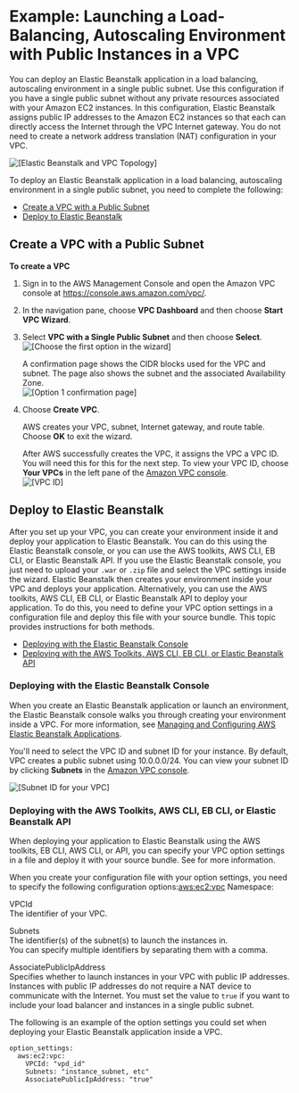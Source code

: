 # Example: Launching a Load\-Balancing, Autoscaling Environment with Public Instances in a VPC<a name="vpc-no-nat"></a>

You can deploy an Elastic Beanstalk application in a load balancing, autoscaling environment in a single public subnet\. Use this configuration if you have a single public subnet without any private resources associated with your Amazon EC2 instances\. In this configuration, Elastic Beanstalk assigns public IP addresses to the Amazon EC2 instances so that each can directly access the Internet through the VPC Internet gateway\. You do not need to create a network address translation \(NAT\) configuration in your VPC\.

![\[Elastic Beanstalk and VPC Topology\]](http://docs.aws.amazon.com/elasticbeanstalk/latest/dg/images/aeb-vpc-apip-topo.png)

To deploy an Elastic Beanstalk application in a load balancing, autoscaling environment in a single public subnet, you need to complete the following:


+ [Create a VPC with a Public Subnet](#vpc-no-nat-create)
+ [Deploy to Elastic Beanstalk](#vpc-no-nat-create-env)

## Create a VPC with a Public Subnet<a name="vpc-no-nat-create"></a>

**To create a VPC**

1. Sign in to the AWS Management Console and open the Amazon VPC console at [https://console\.aws\.amazon\.com/vpc/](https://console.aws.amazon.com/vpc/)\.

1. In the navigation pane, choose **VPC Dashboard** and then choose **Start VPC Wizard**\. 

1. Select **VPC with a Single Public Subnet** and then choose **Select**\.  
![\[Choose the first option in the wizard\]](http://docs.aws.amazon.com/elasticbeanstalk/latest/dg/images/vpc-wiz-single.png)

   A confirmation page shows the CIDR blocks used for the VPC and subnet\. The page also shows the subnet and the associated Availability Zone\.  
![\[Option 1 confirmation page\]](http://docs.aws.amazon.com/elasticbeanstalk/latest/dg/images/vpc-wiz-single-2.png)

1. Choose **Create VPC**\.

   AWS creates your VPC, subnet, Internet gateway, and route table\. Choose **OK** to exit the wizard\.

   After AWS successfully creates the VPC, it assigns the VPC a VPC ID\. You will need this for this for the next step\. To view your VPC ID, choose **Your VPCs** in the left pane of the [Amazon VPC console](https://console.aws.amazon.com/vpc/)\.  
![\[VPC ID\]](http://docs.aws.amazon.com/elasticbeanstalk/latest/dg/images/aeb-vpc-id.png)

## Deploy to Elastic Beanstalk<a name="vpc-no-nat-create-env"></a>

After you set up your VPC, you can create your environment inside it and deploy your application to Elastic Beanstalk\. You can do this using the Elastic Beanstalk console, or you can use the AWS toolkits, AWS CLI, EB CLI, or Elastic Beanstalk API\. If you use the Elastic Beanstalk console, you just need to upload your `.war` or `.zip` file and select the VPC settings inside the wizard\. Elastic Beanstalk then creates your environment inside your VPC and deploys your application\. Alternatively, you can use the AWS toolkits, AWS CLI, EB CLI, or Elastic Beanstalk API to deploy your application\. To do this, you need to define your VPC option settings in a configuration file and deploy this file with your source bundle\. This topic provides instructions for both methods\.


+ [Deploying with the Elastic Beanstalk Console](#vpc-no-nat-new-console)
+ [Deploying with the AWS Toolkits, AWS CLI, EB CLI, or Elastic Beanstalk API](#vpc-no-nat-new-options)

### Deploying with the Elastic Beanstalk Console<a name="vpc-no-nat-new-console"></a>

When you create an Elastic Beanstalk application or launch an environment, the Elastic Beanstalk console walks you through creating your environment inside a VPC\. For more information, see [Managing and Configuring AWS Elastic Beanstalk Applications](applications.md)\.

You'll need to select the VPC ID and subnet ID for your instance\. By default, VPC creates a public subnet using 10\.0\.0\.0/24\. You can view your subnet ID by clicking **Subnets** in the [Amazon VPC console](https://console.aws.amazon.com/vpc/)\. 

![\[Subnet ID for your VPC\]](http://docs.aws.amazon.com/elasticbeanstalk/latest/dg/images/vpc-one-subnet-pub.png)

### Deploying with the AWS Toolkits, AWS CLI, EB CLI, or Elastic Beanstalk API<a name="vpc-no-nat-new-options"></a>

When deploying your application to Elastic Beanstalk using the AWS toolkits, EB CLI, AWS CLI, or API, you can specify your VPC option settings in a file and deploy it with your source bundle\. See  for more information\.

When you create your configuration file with your option settings, you need to specify the following configuration options:[aws:ec2:vpc](command-options-general.md#command-options-general-ec2vpc) Namespace:

VPCId  
The identifier of your VPC\.

Subnets  
The identifier\(s\) of the subnet\(s\) to launch the instances in\.   
You can specify multiple identifiers by separating them with a comma\.

AssociatePublicIpAddress  
Specifies whether to launch instances in your VPC with public IP addresses\. Instances with public IP addresses do not require a NAT device to communicate with the Internet\. You must set the value to `true` if you want to include your load balancer and instances in a single public subnet\.

The following is an example of the option settings you could set when deploying your Elastic Beanstalk application inside a VPC\. 

```
option_settings:
  aws:ec2:vpc:
    VPCId: "vpd_id"
    Subnets: "instance_subnet, etc"
    AssociatePublicIpAddress: "true"
```